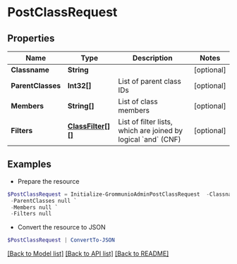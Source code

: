 # PostClassRequest
## Properties

Name | Type | Description | Notes
------------ | ------------- | ------------- | -------------
**Classname** | **String** |  | [optional] 
**ParentClasses** | **Int32[]** | List of parent class IDs | [optional] 
**Members** | **String[]** | List of class members | [optional] 
**Filters** | [**ClassFilter[][]**](Array.md) | List of filter lists, which are joined by logical &#x60;and&#x60; (CNF) | [optional] 

## Examples

- Prepare the resource
```powershell
$PostClassRequest = Initialize-GrommunioAdminPostClassRequest  -Classname null `
 -ParentClasses null `
 -Members null `
 -Filters null
```

- Convert the resource to JSON
```powershell
$PostClassRequest | ConvertTo-JSON
```

[[Back to Model list]](../README.md#documentation-for-models) [[Back to API list]](../README.md#documentation-for-api-endpoints) [[Back to README]](../README.md)

